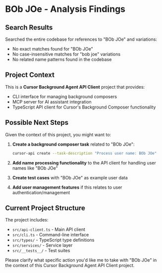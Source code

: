 # BOb JOe - Analysis Findings

## Search Results

Searched the entire codebase for references to "BOb JOe" and variations:
- No exact matches found for "BOb JOe"
- No case-insensitive matches for "bob joe" variations
- No related name patterns found in the codebase

## Project Context

This is a **Cursor Background Agent API Client** project that provides:
- CLI interface for managing background composers
- MCP server for AI assistant integration
- TypeScript API client for Cursor's Background Composer functionality

## Possible Next Steps

Given the context of this project, you might want to:

1. **Create a background composer task** related to "BOb JOe":
   ```bash
   cursor-api create --task-description "Process user name: BOb JOe"
   ```

2. **Add name processing functionality** to the API client for handling user names like "BOb JOe"

3. **Create test cases** with "BOb JOe" as example user data

4. **Add user management features** if this relates to user authentication/management

## Current Project Structure

The project includes:
- `src/api-client.ts` - Main API client
- `src/cli.ts` - Command-line interface
- `src/types/` - TypeScript type definitions
- `src/services/` - Service layer
- `src/__tests__/` - Test suites

Please clarify what specific action you'd like me to take with "BOb JOe" in the context of this Cursor Background Agent API Client project.